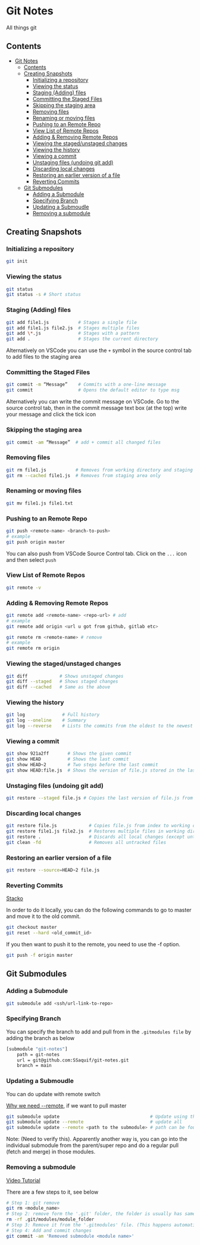 # Git Notes

All things git

## Contents

<!-- toc -->

- [Git Notes](#git-notes)
  - [Contents](#contents)
  - [Creating Snapshots](#creating-snapshots)
    - [Initializing a repository](#initializing-a-repository)
    - [Viewing the status](#viewing-the-status)
    - [Staging (Adding) files](#staging-adding-files)
    - [Committing the Staged Files](#committing-the-staged-files)
    - [Skipping the staging area](#skipping-the-staging-area)
    - [Removing files](#removing-files)
    - [Renaming or moving files](#renaming-or-moving-files)
    - [Pushing to an Remote Repo](#pushing-to-an-remote-repo)
    - [View List of Remote Repos](#view-list-of-remote-repos)
    - [Adding & Removing Remote Repos](#adding--removing-remote-repos)
    - [Viewing the staged/unstaged changes](#viewing-the-stagedunstaged-changes)
    - [Viewing the history](#viewing-the-history)
    - [Viewing a commit](#viewing-a-commit)
    - [Unstaging files (undoing git add)](#unstaging-files-undoing-git-add)
    - [Discarding local changes](#discarding-local-changes)
    - [Restoring an earlier version of a file](#restoring-an-earlier-version-of-a-file)
    - [Reverting Commits](#reverting-commits)
  - [Git Submodules](#git-submodules)
    - [Adding a Submodule](#adding-a-submodule)
    - [Specifying Branch](#specifying-branch)
    - [Updating a Submoudle](#updating-a-submoudle)
    - [Removing a submodule](#removing-a-submodule)

<!-- tocstop -->

## Creating Snapshots

### Initializing a repository

```bash
git init
```

### Viewing the status

```bash
git status
git status -s # Short status
```

### Staging (Adding) files

```bash
git add file1.js           # Stages a single file
git add file1.js file2.js  # Stages multiple files
git add \*.js              # Stages with a pattern
git add .                  # Stages the current directory
```

Alternatively on VSCode you can use the `+` symbol in the source control tab to add files to the staging area

### Committing the Staged Files

```bash
git commit -m “Message”    # Commits with a one-line message
git commit                 # Opens the default editor to type msg
```

Alternatively you can write the commit message on VSCode. Go to the source control tab, then in the commit message text box (at the top) write your message and click the tick icon

### Skipping the staging area

```bash
git commit -am “Message”  # add + commit all changed files
```

### Removing files

```bash
git rm file1.js           # Removes from working directory and staging area
git rm --cached file1.js  # Removes from staging area only
```

### Renaming or moving files

```bash
git mv file1.js file1.txt
```

### Pushing to an Remote Repo

```bash
git push <remote-name> <branch-to-push>
# example
git push origin master
```

You can also push from VSCode Source Control tab. Click on the `...` icon and then select `push`

### View List of Remote Repos

```bash
git remote -v
```

### Adding & Removing Remote Repos

```bash
git remote add <remote-name> <repo-url> # add
# example
git remote add origin <url u got from github, gitlab etc>

git remote rm <remote-name> # remove
# example
git remote rm origin
```

### Viewing the staged/unstaged changes

```bash
git diff            # Shows unstaged changes
git diff --staged   # Shows staged changes
git diff --cached   # Same as the above
```

### Viewing the history

```bash
git log              # Full history
git log --oneline    # Summary
git log --reverse    # Lists the commits from the oldest to the newest
```

### Viewing a commit

```bash
git show 921a2ff       # Shows the given commit
git show HEAD          # Shows the last commit
git show HEAD~2        # Two steps before the last commit
git show HEAD:file.js  # Shows the version of file.js stored in the last commit
```

### Unstaging files (undoing git add)

```bash
git restore --staged file.js # Copies the last version of file.js from repo to index
```

### Discarding local changes

```bash
git restore file.js            # Copies file.js from index to working directory
git restore file1.js file2.js  # Restores multiple files in working directory
git restore .                  # Discards all local changes (except untracked files)
git clean -fd                  # Removes all untracked files
```

### Restoring an earlier version of a file

```bash
git restore --source=HEAD~2 file.js
```

### Reverting Commits

[Stacko](https://stackoverflow.com/questions/23227927/how-do-i-move-master-back-several-commits-in-git)

In order to do it locally, you can do the following commands to go to master and move it to the old commit.

```bash
git checkout master
git reset --hard <old_commit_id>
```

If you then want to push it to the remote, you need to use the -f option.

```bash
git push -f origin master
```

## Git Submodules

### Adding a Submodule

```bash
git submodule add <ssh/url-link-to-repo>
```

### Specifying Branch

You can specify the branch to add and pull from in the `.gitmodules file` by adding the branch as below

```bash
[submodule "git-notes"]
	path = git-notes
	url = git@github.com:SSaquif/git-notes.git
	branch = main
```

### Updating a Submoudle

You can do update with remote switch

[Why we need --remote](https://stackoverflow.com/questions/47470271/what-does-remote-actually-do-in-git-submodule-update-remote), if we want to pull master

```bash
git submodule update                                  # Update using the revison being tracked
git submodule update --remote                         # update all
git submodule update --remote <path to the submodule> # path can be found in .gitmodules file
```

Note: (Need to verify this). Apparently another way is, you can go into the individual submodule from the parent/super repo and do a regular pull (fetch and merge) in those modules.

### Removing a submodule

[Video Tutorial](https://www.youtube.com/watch?v=6pGxk0B_Ino)

There are a few steps to it, see below

```bash
# Step 1: git remove
git rm <module_name>
# Step 2: remove form the '.git' folder, the folder is usually has same name as module
rm -rf .git/modules/module_folder
# Step 3: Remove it from the '.gitmodules' file. (This happens automatically now, but still check)
# Step 4: Add and commit changes
git commit -am 'Removed submodule <module name>'
```
